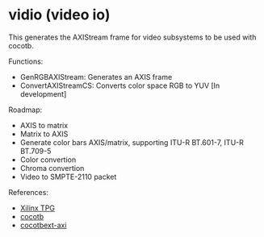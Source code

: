 # vidio (video io)

This generates the AXIStream frame for video subsystems to be used with cocotb.  

Functions:
- GenRGBAXIStream: Generates an AXIS frame
- ConvertAXIStreamCS: Converts color space RGB to YUV [In development] 

Roadmap:
- AXIS to matrix
- Matrix to AXIS
- Generate color bars AXIS/matrix, supporting ITU-R BT.601-7, ITU-R BT.709-5
- Color convertion
- Chroma convertion
- Video to SMPTE-2110 packet

References:
- [Xilinx TPG](https://www.xilinx.com/content/dam/xilinx/support/documents/ip_documentation/v_tpg/v8_1/pg103-v-tpg.pdf)
- [cocotb](https://docs.cocotb.org/en/stable/)
- [cocotbext-axi](https://github.com/alexforencich/cocotbext-axi)

#
<!-- <https://docs.cocotb.org/en/stable/extensions.html -->
